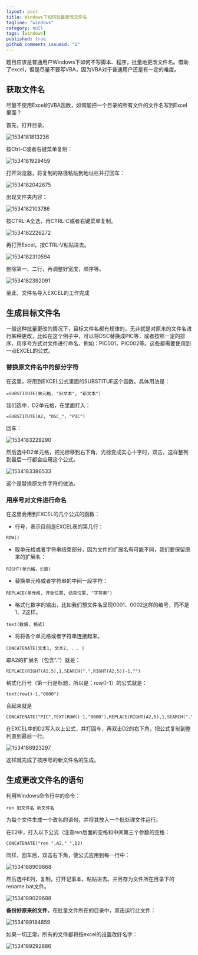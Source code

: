 ```yaml
---
layout: post
title: Windows下如何批量更改文件名
tagline: "windows"
category: null
tags: [windows]
published: true
github_comments_issueid: "2"
---
```


题目应该是普通用户Windows下如何不写脚本、程序，批量地更改文件名。借助了excel，但是尽量不要写VBA，因为VBA对于普通用户还是有一定的难度。

## 获取文件名

尽量不使用Excel的VBA函数，如何能把一个目录的所有文件的文件名写到Excel里面？

首先，打开目录。

![1534181813236](/assets/post-images/1534181813236.png)

按Ctrl-C或者右键菜单复制：

![1534181929459](/assets/post-images/1534181929459.png)

打开浏览器，将复制的路径粘贴到地址栏并打回车：

![1534182042675](/assets/post-images/1534182042675.png)

出现文件夹内容：

![1534182103786](/assets/post-images/1534182103786.png)

按CTRL-A全选，再CTRL-C或者右键菜单复制。

![1534182226272](/assets/post-images/1534182226272.png)

再打开Excel，按CTRL-V粘贴进去。

![1534182310594](/assets/post-images/1534182310594.png)

删除第一、二行，再调整好宽度，顺序等。

![1534182392091](/assets/post-images/1534182392091.png)

至此，文件名导入EXCEL的工作完成

## 生成目标文件名

一般这种批量更改的情况下，目标文件名都有规律的，无非就是对原来的文件名进行某种更改，比如在这个例子中，可以将DSC替换成PIC等，或者按照一定的排序，用序号方式对文件进行命名，例如：PIC001，PIC002等。这些都需要使用到一点EXCEL的公式。

### 替换原文件名中的部分字符

在这里，将用到EXCEL公式里面的SUBSTITUE这个函数。具体用法是：

```vbscript
=SUBSTITUTE(单元格, "旧文本", "新文本")
```

我们选中，D2单元格，在里面打入：

```vbscript
=SUBSTITUTE(A2, "DSC_", "PIC")
```

回车：

![1534183229290](/assets/post-images/1534183229290.png)

然后选中D2单元格，把光标移到右下角，光标变成实心十字时，双击，这样整列到最后一行都会应用这个公式。

![1534183386533](/assets/post-images/1534183386533.png)

这个是替换原文件字符的做法。

### 用序号对文件进行命名

在这里会用到EXCEL的几个公式的函数：

- 行号，表示目前是EXCEL表的第几行：

```vbscript
ROW()
```

- 取单元格或者字符串结束部分，因为文件的扩展名有可能不同，我们要保留原来的扩展名：

```vbscript
RIGHT(单元格，长度)
```

- 替换单元格或者字符串的中间一段字符：

```vbscript
REPLACE(单元格, 开始位置, 结束位置, "字符串")
```

- 格式化数字的输出，比如我们想文件名呈现0001、0002这样的编号，而不是1、2这样。

```vbscript
text(数值, 格式)
```

- 将将各个单元格或者字符串连接起来。

```vbscript
CONCATENATE(文本1, 文本2, ... )
```



取A2的扩展名（包含”.“）就是：

```vbscript
REPLACE(RIGHT(A2,5),1,SEARCH(".",RIGHT(A2,5))-1,"")
```

格式化行号（第一行是标题，所以是：row()-1）的公式就是：

```vbscript
text(row()-1,"0000") 
```

合起来就是

```vbscript
CONCATENATE("PIC",TEXT(ROW()-1,"0000"),REPLACE(RIGHT(A2,5),1,SEARCH(".",RIGHT(A2,5))-1,""))
```



在EXCEL中的D2写入以上公式，并打回车，再双击D2的右下角，把公式复制到整列直到最后一行。

![1534186923297](/assets/post-images/1534186923297.png)

这样就完成了按序号的新文件名的生成。



## 生成更改文件名的语句

利用Windows命令行中的命令：

```
ren 旧文件名 新文件名
```

为每个文件生成一个改名的语句，并将其放入一个批处理文件运行。

在E2中，打入以下公式（注意ren后面的空格和中间第三个参数的空格：

```vbscript
CONCATENATE("ren ",A2," ",D2)
```

同样，回车后，双击右下角，使公式应用到每一行中：

![1534188909868](/assets/post-images/1534188909868.png)



然后选中E列，复制，打开记事本，粘贴进去。并另存为文件所在目录下的rename.bat文件。

![1534189029688](/assets/post-images/1534189029688.png)

**备份好原来的文件**，在批量文件所在的目录中，双击运行此文件：

![1534189184859](/assets/post-images/1534189184859.png)

如果一切正常，所有的文件都将按excel的设置改好名字：

![1534189292886](/assets/post-images/1534189292886.png)